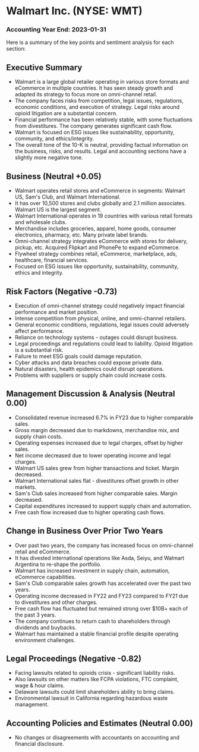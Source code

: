 # Walmart Inc. (NYSE: WMT)

### Accounting Year End: 2023-01-31

Here is a summary of the key points and sentiment analysis for each section:

## Executive Summary

- Walmart is a large global retailer operating in various store formats and eCommerce in multiple countries. It has seen steady growth and adapted its strategy to focus more on omni-channel retail.
- The company faces risks from competition, legal issues, regulations, economic conditions, and execution of strategy. Legal risks around opioid litigation are a substantial concern.
- Financial performance has been relatively stable, with some fluctuations from divestitures. The company generates significant cash flow.
- Walmart is focused on ESG issues like sustainability, opportunity, community, and ethics/integrity.
- The overall tone of the 10-K is neutral, providing factual information on the business, risks, and results. Legal and accounting sections have a slightly more negative tone.

## Business (Neutral +0.05)

- Walmart operates retail stores and eCommerce in segments: Walmart US, Sam's Club, and Walmart International. 
- It has over 10,500 stores and clubs globally and 2.1 million associates. Walmart US is the largest segment.
- Walmart International operates in 19 countries with various retail formats and wholesale clubs.
- Merchandise includes groceries, apparel, home goods, consumer electronics, pharmacy, etc. Many private label brands.
- Omni-channel strategy integrates eCommerce with stores for delivery, pickup, etc. Acquired Flipkart and PhonePe to expand eCommerce.
- Flywheel strategy combines retail, eCommerce, marketplace, ads, healthcare, financial services.
- Focused on ESG issues like opportunity, sustainability, community, ethics and integrity.

## Risk Factors (Negative -0.73)

- Execution of omni-channel strategy could negatively impact financial performance and market position.
- Intense competition from physical, online, and omni-channel retailers.
- General economic conditions, regulations, legal issues could adversely affect performance.
- Reliance on technology systems - outages could disrupt business. 
- Legal proceedings and regulations could lead to liability. Opioid litigation is a substantial risk.
- Failure to meet ESG goals could damage reputation.
- Cyber attacks and data breaches could expose private data.
- Natural disasters, health epidemics could disrupt operations.
- Problems with suppliers or supply chain could increase costs.

## Management Discussion & Analysis (Neutral 0.00)

- Consolidated revenue increased 6.7% in FY23 due to higher comparable sales.
- Gross margin decreased due to markdowns, merchandise mix, and supply chain costs.
- Operating expenses increased due to legal charges, offset by higher sales.
- Net income decreased due to lower operating income and legal charges.
- Walmart US sales grew from higher transactions and ticket. Margin decreased.
- Walmart International sales flat - divestitures offset growth in other markets.
- Sam's Club sales increased from higher comparable sales. Margin decreased.
- Capital expenditures increased to support supply chain and automation.
- Free cash flow increased due to higher operating cash flows.

## Change in Business Over Prior Two Years

- Over past two years, the company has increased focus on omni-channel retail and eCommerce.
- It has divested international operations like Asda, Seiyu, and Walmart Argentina to re-shape the portfolio.
- Walmart has increased investment in supply chain, automation, eCommerce capabilities. 
- Sam's Club comparable sales growth has accelerated over the past two years.
- Operating income decreased in FY22 and FY23 compared to FY21 due to divestitures and other charges.
- Free cash flow has fluctuated but remained strong over $10B+ each of the past 3 years.
- The company continues to return cash to shareholders through dividends and buybacks.
- Walmart has maintained a stable financial profile despite operating environment challenges.

## Legal Proceedings (Negative -0.82)

- Facing lawsuits related to opioids crisis - significant liability risks.
- Also lawsuits on other matters like FCPA violations, FTC complaint, wage & hour claims.
- Delaware lawsuits could limit shareholders ability to bring claims.
- Environmental lawsuit in California regarding hazardous waste management.

## Accounting Policies and Estimates (Neutral 0.00)

- No changes or disagreements with accountants on accounting and financial disclosure.